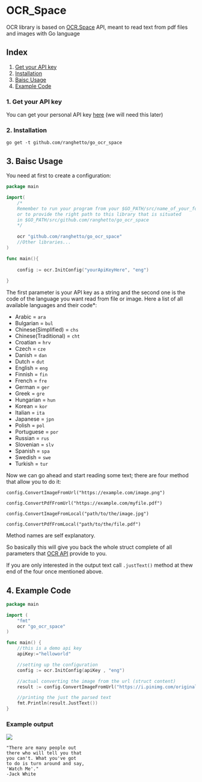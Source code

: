 # OCR_Space
OCR library is based on [OCR.Space](https://ocr.space/) API, meant to read text from pdf files and images with Go language

## Index
1. [Get your API key](#getapi)
2. [Installation](#install)
3. [Baisc Usage](#usage)
4. [Example Code](#example)

### <a name="getapi"></a>1. Get your API key
You can get your personal API key [here](https://ocr.space/ocrapi) (we will need this later)

### 2. <a name="install"></a>Installation
`go get -t github.com/ranghetto/go_ocr_space`

## 3. <a name="usage"></a>Baisc Usage
You need at first to create a configuration:
```go
package main

import(
	/*
	Remember to run your program from your $GO_PATH/src/name_of_your_folder
	or to provide the right path to this library that is situated
	in $GO_PATH/src/github.com/ranghetto/go_ocr_space
	*/
	
	ocr "github.com/ranghetto/go_ocr_space"
	//Other libraries...
)

func main(){
	
	config := ocr.InitConfig("yourApiKeyHere", "eng")
	
}
```
The first parameter is your API key as a string and the second one is the code of the language you want read from file or image.
Here a list of all available languages and their code*:
* Arabic = `ara`
* Bulgarian = `bul`
* Chinese(Simplified) = `chs`
* Chinese(Traditional) = `cht`
* Croatian = `hrv`
* Czech = `cze`
* Danish = `dan`
* Dutch = `dut`
* English = `eng`
* Finnish = `fin`
* French = `fre`
* German = `ger`
* Greek = `gre`
* Hungarian = `hun`
* Korean = `kor`
* Italian = `ita`
* Japanese = `jpn`
* Polish = `pol`
* Portuguese = `por`
* Russian = `rus`
* Slovenian = `slv`
* Spanish = `spa`
* Swedish = `swe`
* Turkish = `tur`

Now we can go ahead and start reading some text; there are four method that allow you to do it:

`config.ConvertImageFromUrl("https://example.com/image.png")`

`config.ConvertPdfFromUrl("https://example.com/myfile.pdf")`

`config.ConvertImageFromLocal("path/to/the/image.jpg")`

`config.ConvertPdfFromLocal("path/to/the/file.pdf")`

Method names are self explanatory.

So basically this will give you back the whole struct complete of all parameters that [OCR API](https://ocr.space/ocrapi) provide to you.

If you are only interested in the output text call `.justText()` method at thew end of the four once mentioned above.

## 4. <a name="example"></a>Example Code
```go
package main

import (
	"fmt"
	ocr "go_ocr_space"
)

func main() {
	//this is a demo api key 
	apiKey:="helloworld"

    //setting up the configuration 
    config := ocr.InitConfig(apiKey , "eng")

    //actual converting the image from the url (struct content) 
    result := config.ConvertImageFromUrl("https://i.pinimg.com/originals/74/1a/37/741a37fe653930e27e4b5e9c61f30ca0.jpg")

    //printing the just the parsed text
	fmt.Println(result.JustText())
}
```
### Example output
![](https://i.pinimg.com/originals/74/1a/37/741a37fe653930e27e4b5e9c61f30ca0.jpg)
```
"There are many people out
there who will tell you that
you can't. What you've got
to do is turn around and say,
'Watch Me'."
-Jack White
```
